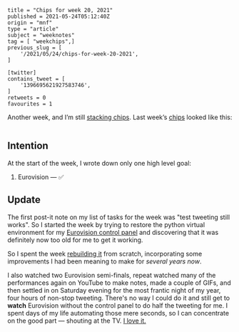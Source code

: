 ```
title = "Chips for week 20, 2021"
published = 2021-05-24T05:12:40Z
origin = "mnf"
type = "article"
subject = "weeknotes"
tag = [ "weekchips",]
previous_slug = [
    '/2021/05/24/chips-for-week-20-2021',
]

[twitter]
contains_tweet = [
    '1396695621927583746',
]
retweets = 0
favourites = 1
```

Another week, and I’m still [stacking chips][chips]. Last week’s
[chips][markers] looked like this:

[chips]: /2020/06/19/my-week-in-poker-chips
[markers]: /2020/08/22/my-weekchips-markers

<p class='image'><img src='https://mnf.m17s.net/2021/05/24/E2IPQd8XoAEk3Ob.jpg' alt=''></p>

## Intention

At the start of the week, I wrote down only one high level goal:

1. Eurovision — ✅


## Update

The first post-it note on my list of tasks for the week was "test tweeting
still works". So I started the week by trying to restore the python virtual
environment for my [Eurovision control panel][eurodrink] and discovering
that it was definitely now too old for me to get it working.

So I spent the week [rebuilding it][rebuild] from scratch, incorporating
some improvements I had been meaning to make for *several years now*.

I also watched two Eurovision semi-finals, repeat watched many of the
performances again on YouTube to make notes, made a couple of GIFs, and then
settled in on Saturday evening for the most frantic night of my year, four
hours of non-stop tweeting. There's no way I could do it and still get to
**watch** Eurovision without the control panel to do half the tweeting for me.
I spent days of my life automating those mere seconds, so I can concentrate
on the good part — shouting at the TV. [I love it.][jjdd]


[eurodrink]: https://github.com/norm/eurodrink
[jjdd]: https://twitter.com/eurovisiondrink/status/1396220834482634754
[rebuild]: https://github.com/norm/eurodrink/compare/00142ac...7351b9c
